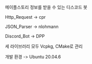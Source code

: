 메이플스토리 정보를 받을 수 있는 디스코드 봇

Http_Request -> cpr

JSON_Parser -> nlohmann

Discord_Bot -> DPP

세 라이브러리 모두 Vcpkg, CMake로 관리

개발 환경 -> Ubuntu 20.04.6
